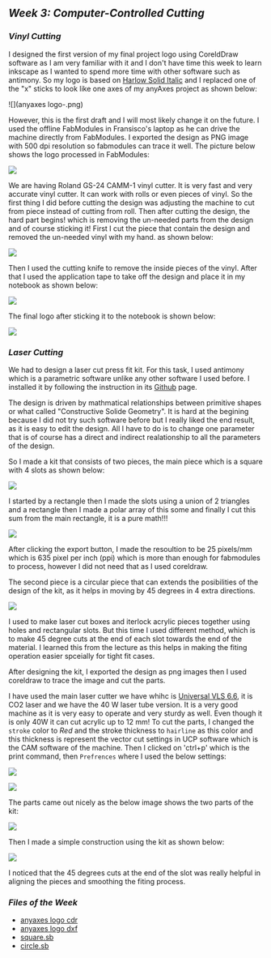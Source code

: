 ## ***Week 3: Computer-Controlled Cutting***

### ***Vinyl Cutting***

I designed the first version of my final project logo using CoreldDraw software as I am very familiar with it and I don't have time this week to learn inkscape as I wanted to spend more time with other software such as antimony. So my logo is based on [Harlow Solid Italic](http://www.fontpalace.com/font-download/Harlow+Solid+Italic+Italic/) and I replaced one of the "x" sticks to look like one axes of my anyAxes project as shown below:

<p align="center">

![](anyaxes logo-.png)

</p>

However, this is the first draft and I will most likely change it on the future. I used the offline FabModules in Fransisco's laptop as he can drive the machine directly from FabModules. I exported the design as PNG image with 500 dpi resolution so fabmodules can trace it well. The picture below shows the logo processed in FabModules:

<p align="center">

![](fabmodules.png)

</p>

We are having Roland GS-24 CAMM-1 vinyl cutter. It is very fast and very accurate vinyl cutter. It can work with rolls or even pieces of vinyl. So the first thing I did before cutting the design was adjusting the machine to cut from piece instead of cutting from roll. Then after cutting the design, the hard part begins! which is removing the un-needed parts from the design and of course sticking it! First I cut the piece that contain the design and removed the un-needed vinyl with my hand. as shown below:

<p align="center">

![](vx1.JPG)

</p>

Then I used the cutting knife to remove the inside pieces of the vinyl. After that I used the application tape to take off the design and place it in my notebook as shown below:

<p align="center">

![](vx2.JPG)

</p>

The final logo after sticking it to the notebook is shown below:

<p align="center">

![](vf.JPG)

</p>

### ***Laser Cutting***

We had to design a laser cut press fit kit. For this task, I used antimony which is a parametric software unlike any other software I used before. I installed it by following the instruction in its [Github](ttps://github.com/mkeeter/antimony/blob/develop/BUILDING.md) page.

The design is driven by mathmatical relationships between primitive shapes or what called "Constructive Solide Geometry". It is hard at the begining because I did not try such software before but I really liked the end result, as it is easy to edit the design. All I have to do is to change one parameter that is of course has a direct and indirect realationship to all the parameters of the design.

So I made a kit that consists of two pieces, the main piece which is a square with 4 slots as shown below:

<p align="center">

![](kit1.png)

</p>

I started by a rectangle then I made the slots using a union of 2 triangles and a rectangle then I made a polar array of this some and finally I cut this sum from the main rectangle, it is a pure math!!!

<p align="center">

![](c.jpg)

</p>

After clicking the export button, I made the resoultion to be 25 pixels/mm which is 635 pixel per inch (ppi) which is more than enough for fabmodules to process, however I did not need that as I used coreldraw.

The second piece is a circular piece that can extends the posibilities of the design of the kit, as it helps in moving by 45 degrees in 4 extra directions.

<p align="center">

![](kit2.png)

</p>

I used to make laser cut boxes and iterlock acrylic pieces together using holes and rectangular slots. But this time I used different method, which is to make 45 degree cuts at the end of each slot towards the end of the material. I learned this from the lecture as this helps in making the fiting operation easier spceially for tight fit cases.

After designing the kit, I exported the design as png images then I used coreldraw to trace the image and cut the parts.

I have used the main laser cutter we have whihc is [Universal VLS 6.6](https://www.ulsinc.com/products/platforms/vls660), it is CO2 laser and we have the 40 W laser tube version. It is a very good machine as it is very easy to operate and very sturdy as well. Even though it is only 40W it can cut acrylic up to 12 mm! To cut the parts, I changed the `stroke` color to *Red* and the stroke thickness to `hairline` as this color and this thickness is represent the vector cut  settings in UCP software which is the CAM software of the machine. Then I clicked on 'ctrl+p' which is the print command, then `Prefrences` where I used the below settings:

<p align="center">

![](2.jpg)

</p>

<p align="center">

![](3.jpg)

</p>


 The parts came out nicely as the below image shows the two parts of the kit:

<p align="center">

![](f2.JPG)

</p>

Then I made a simple construction using the kit as shown below:

<p align="center">

![](f.JPG)

</p>

I noticed that the 45 degrees cuts at the end of the slot was really helpful in aligning the pieces and smoothing the fiting process.

### ***Files of the Week***

- [anyaxes logo cdr](anyaxes.cdr)
- [anyaxes logo dxf](anyaxes.dxf)
- [square.sb](square.sb)
- [circle.sb](circle.sb)
